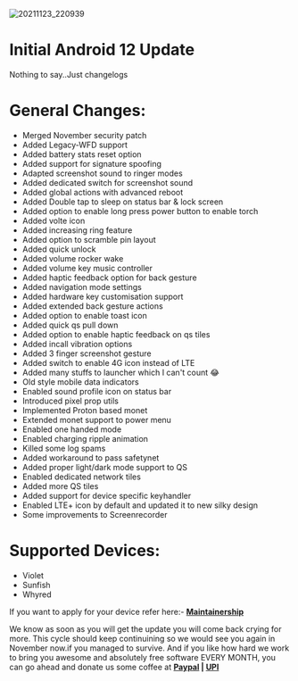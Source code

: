 ![20211123_220939](https://user-images.githubusercontent.com/29405483/143157997-7c41d92e-1dad-451b-9829-67d80d6ea774.jpg)

# Initial Android 12 Update

Nothing to say..Just changelogs

# General Changes:

- Merged November security patch
- Added Legacy-WFD support
- Added battery stats reset option
- Added support for signature spoofing
- Adapted screenshot sound to ringer modes
- Added dedicated switch for screenshot sound
- Added global actions with advanced reboot
- Added Double tap to sleep on status bar & lock screen
- Added option to enable long press power button to enable torch
- Added volte icon
- Added increasing ring feature
- Added option to scramble pin layout
- Added quick unlock
- Added volume rocker wake
- Added volume key music controller
- Added haptic feedback option for back gesture
- Added navigation mode settings
- Added hardware key customisation support
- Added extended back gesture actions
- Added option to enable toast icon
- Added quick qs pull down
- Added option to enable haptic feedback on qs tiles
- Added incall vibration options
- Added 3 finger screenshot gesture
- Added switch to enable 4G icon instead of LTE
- Added many stuffs to launcher which I can't count 😂
- Old style mobile data indicators
- Enabled sound profile icon on status bar
- Introduced pixel prop utils
- Implemented Proton based monet
- Extended monet support to power menu
- Enabled one handed mode
- Enabled charging ripple animation
- Killed some log spams
- Added workaround to pass safetynet
- Added proper light/dark mode support to QS
- Enabled dedicated network tiles
- Added more QS tiles
- Added support for device specific keyhandler
- Enabled LTE+ icon by default and updated it to new silky design
- Some improvements to Screenrecorder

# Supported Devices:

- Violet
- Sunfish
- Whyred

If you want to apply for your device refer here:- **[Maintainership](https://github.com/SuperiorOS-Devices/official_devices)**

We know as soon as you will get the update you will come back crying for more. This cycle should keep continuining so we would see you again in November now.if you managed to survive. And if you like how hard we work to bring you awesome and absolutely free software EVERY MONTH, you can go ahead and donate us some coffee at **[Paypal](https://www.paypal.me/Sipun) | [UPI](https://telegra.ph/UPI-Id-09-18)**
